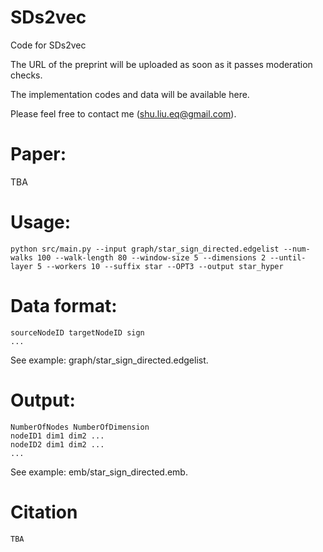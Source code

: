 # SDs2vec
Code for SDs2vec

The URL of the preprint will be uploaded as soon as it passes moderation checks.

The implementation codes and data will be available here.

Please feel free to contact me (shu.liu.eq@gmail.com).

# Paper:
TBA

# Usage:
```
python src/main.py --input graph/star_sign_directed.edgelist --num-walks 100 --walk-length 80 --window-size 5 --dimensions 2 --until-layer 5 --workers 10 --suffix star --OPT3 --output star_hyper
```
# Data format:
```
sourceNodeID targetNodeID sign
...
```
See example: graph/star_sign_directed.edgelist.

# Output:
```
NumberOfNodes NumberOfDimension
nodeID1 dim1 dim2 ...
nodeID2 dim1 dim2 ...
...
```
See example: emb/star_sign_directed.emb.

# Citation
```
TBA
```
